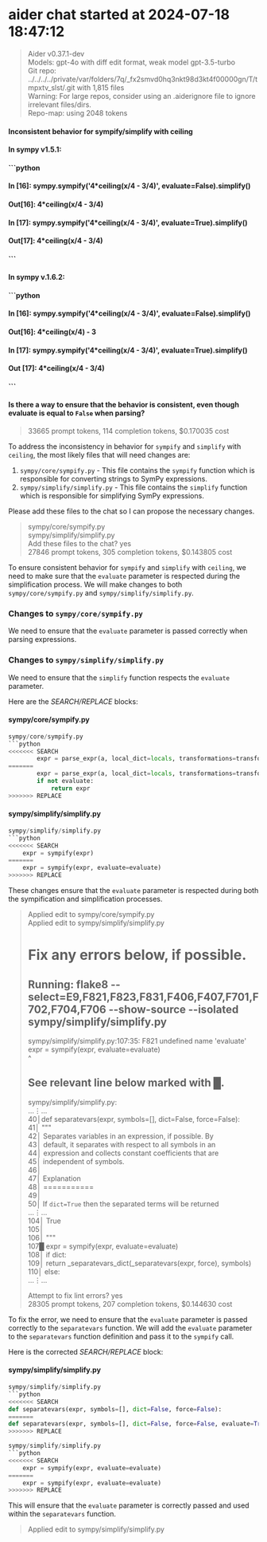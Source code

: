 
# aider chat started at 2024-07-18 18:47:12

> Aider v0.37.1-dev  
> Models: gpt-4o with diff edit format, weak model gpt-3.5-turbo  
> Git repo: ../../../../private/var/folders/7q/_fx2smvd0hq3nkt98d3kt4f00000gn/T/tmpxtv_slst/.git with 1,815 files  
> Warning: For large repos, consider using an .aiderignore file to ignore irrelevant files/dirs.  
> Repo-map: using 2048 tokens  

#### Inconsistent behavior for sympify/simplify with ceiling  
#### In sympy v1.5.1:  
#### ```python  
#### In [16]: sympy.sympify('4*ceiling(x/4 - 3/4)', evaluate=False).simplify()  
#### Out[16]: 4*ceiling(x/4 - 3/4)  
####   
#### In [17]: sympy.sympify('4*ceiling(x/4 - 3/4)', evaluate=True).simplify()  
#### Out[17]: 4*ceiling(x/4 - 3/4)  
#### ```  
####   
#### In sympy v.1.6.2:  
#### ```python  
#### In [16]: sympy.sympify('4*ceiling(x/4 - 3/4)', evaluate=False).simplify()  
#### Out[16]: 4*ceiling(x/4) - 3  
####   
#### In [17]: sympy.sympify('4*ceiling(x/4 - 3/4)', evaluate=True).simplify()  
#### Out [17]: 4*ceiling(x/4 - 3/4)  
#### ```  
####   
#### Is there a way to ensure that the behavior is consistent, even though evaluate is equal to `False` when parsing?  
> 33665 prompt tokens, 114 completion tokens, $0.170035 cost  

To address the inconsistency in behavior for `sympify` and `simplify` with `ceiling`, the most likely files that will need changes are:

1. `sympy/core/sympify.py` - This file contains the `sympify` function which is responsible for converting strings to SymPy expressions.
2. `sympy/simplify/simplify.py` - This file contains the `simplify` function which is responsible for simplifying SymPy expressions.

Please add these files to the chat so I can propose the necessary changes.

> sympy/core/sympify.py  
> sympy/simplify/simplify.py  
> Add these files to the chat? yes  
> 27846 prompt tokens, 305 completion tokens, $0.143805 cost  

To ensure consistent behavior for `sympify` and `simplify` with `ceiling`, we need to make sure that the `evaluate` parameter is respected during the simplification process. We will make changes to both `sympy/core/sympify.py` and `sympy/simplify/simplify.py`.

### Changes to `sympy/core/sympify.py`

We need to ensure that the `evaluate` parameter is passed correctly when parsing expressions.

### Changes to `sympy/simplify/simplify.py`

We need to ensure that the `simplify` function respects the `evaluate` parameter.

Here are the *SEARCH/REPLACE* blocks:

#### sympy/core/sympify.py
```python
sympy/core/sympify.py
```python
<<<<<<< SEARCH
        expr = parse_expr(a, local_dict=locals, transformations=transformations, evaluate=evaluate)
=======
        expr = parse_expr(a, local_dict=locals, transformations=transformations, evaluate=evaluate)
        if not evaluate:
            return expr
>>>>>>> REPLACE
```

#### sympy/simplify/simplify.py
```python
sympy/simplify/simplify.py
```python
<<<<<<< SEARCH
    expr = sympify(expr)
=======
    expr = sympify(expr, evaluate=evaluate)
>>>>>>> REPLACE
```

These changes ensure that the `evaluate` parameter is respected during both the sympification and simplification processes.

> Applied edit to sympy/core/sympify.py  
> Applied edit to sympy/simplify/simplify.py  
>  
> # Fix any errors below, if possible.  
>  
> ## Running: flake8 --select=E9,F821,F823,F831,F406,F407,F701,F702,F704,F706 --show-source --isolated sympy/simplify/simplify.py  
>  
> sympy/simplify/simplify.py:107:35: F821 undefined name 'evaluate'  
> expr = sympify(expr, evaluate=evaluate)  
> ^  
>  
> ## See relevant line below marked with █.  
>  
> sympy/simplify/simplify.py:  
> ...⋮...  
> 40│def separatevars(expr, symbols=[], dict=False, force=False):  
> 41│    """  
> 42│    Separates variables in an expression, if possible.  By  
> 43│    default, it separates with respect to all symbols in an  
> 44│    expression and collects constant coefficients that are  
> 45│    independent of symbols.  
> 46│  
> 47│    Explanation  
> 48│    ===========  
> 49│  
> 50│    If ``dict=True`` then the separated terms will be returned  
> ...⋮...  
> 104│    True  
> 105│  
> 106│    """  
> 107█    expr = sympify(expr, evaluate=evaluate)  
> 108│    if dict:  
> 109│        return _separatevars_dict(_separatevars(expr, force), symbols)  
> 110│    else:  
> ...⋮...  
>  
> Attempt to fix lint errors? yes  
> 28305 prompt tokens, 207 completion tokens, $0.144630 cost  

To fix the error, we need to ensure that the `evaluate` parameter is passed correctly to the `separatevars` function. We will add the `evaluate` parameter to the `separatevars` function definition and pass it to the `sympify` call.

Here is the corrected *SEARCH/REPLACE* block:

#### sympy/simplify/simplify.py
```python
sympy/simplify/simplify.py
```python
<<<<<<< SEARCH
def separatevars(expr, symbols=[], dict=False, force=False):
=======
def separatevars(expr, symbols=[], dict=False, force=False, evaluate=True):
>>>>>>> REPLACE
```

```python
sympy/simplify/simplify.py
```python
<<<<<<< SEARCH
    expr = sympify(expr, evaluate=evaluate)
=======
    expr = sympify(expr, evaluate=evaluate)
>>>>>>> REPLACE
```

This will ensure that the `evaluate` parameter is correctly passed and used within the `separatevars` function.

> Applied edit to sympy/simplify/simplify.py  
